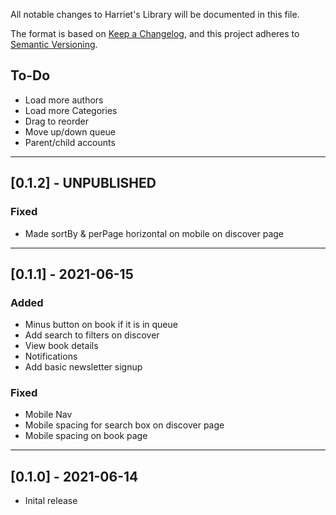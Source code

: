 All notable changes to Harriet's Library will be documented in this file.

The format is based on [Keep a Changelog](https://keepachangelog.com/en/1.0.0/),
and this project adheres to [Semantic Versioning](https://semver.org/spec/v2.0.0.html).

## To-Do

- Load more authors
- Load more Categories
- Drag to reorder
- Move up/down queue
- Parent/child accounts

---

## [0.1.2] - UNPUBLISHED

### Fixed

- Made sortBy & perPage horizontal on mobile on discover page

---

## [0.1.1] - 2021-06-15

### Added

- Minus button on book if it is in queue
- Add search to filters on discover
- View book details
- Notifications
- Add basic newsletter signup

### Fixed

- Mobile Nav
- Mobile spacing for search box on discover page
- Mobile spacing on book page

---

## [0.1.0] - 2021-06-14

 - Inital release

